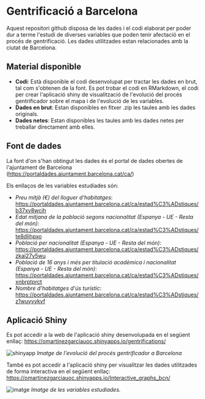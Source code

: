 # Gentrificació a Barcelona
Aquest repositori github disposa de les dades i el codi elaborat per poder dur a terme l'estudi de diverses variables que poden tenir afectació en el procés de gentrificació. Les dades utilitzades estan relacionades amb la ciutat de Barcelona.

## Material disponible
- **Codi**: Està disponible el codi desenvolupat per tractar les dades en brut, tal com s'obtenen de la font. Es pot trobar el codi en RMarkdown, el codi per crear l'aplicació shiny de visualització de l'evolució del procés gentrificador sobre el mapa i de l'evolució de les variables.
- **Dades en brut**: Estan disponibles en fitxer .zip les taules amb les dades originals.
- **Dades netes**: Estan disponibles les taules amb les dades netes per treballar directament amb elles.

## Font de dades
La font d'on s'han obtingut les dades és el portal de dades obertes de l'ajuntament de Barcelona (https://portaldades.ajuntament.barcelona.cat/ca/)

Els enllaços de les variables estudiades són:
- *Preu mitjà (€) del lloguer d'habitatges*: https://portaldades.ajuntament.barcelona.cat/ca/estad%C3%ADstiques/b37xv8wcjh
- *Edat mitjana de la població segons nacionalitat (Espanya - UE - Resta del món)*: https://portaldades.ajuntament.barcelona.cat/ca/estad%C3%ADstiques/te8dlihpxo
- *Població per nacionalitat (Espanya - UE - Resta del món)*: https://portaldades.ajuntament.barcelona.cat/ca/estad%C3%ADstiques/zkai27y5wu
- *Població de 16 anys i més per titulació acadèmica i nacionalitat (Espanya - UE - Resta del món)*: https://portaldades.ajuntament.barcelona.cat/ca/estad%C3%ADstiques/xnbrptprct
- *Nombre d'habitatges d'ús turístic*: https://portaldades.ajuntament.barcelona.cat/ca/estad%C3%ADstiques/z1wuyvykvf

## Aplicació Shiny
Es pot accedir a la web de l'aplicació shiny desenvolupada en el següent enllaç: https://omartinezgarciauoc.shinyapps.io/gentrifications/

![shinyapp](https://github.com/Gamaor4/gentrification_bcn.TFM/assets/150432861/74cc2b36-b85f-4fef-9701-cd5a99402950)
*Imatge de l'evolució del procés gentrificador a Barcelona*

També es pot accedir a l'aplicació shiny per visualitzar les dades utilitzades de forma interactiva en el següent enllaç: https://omartinezgarciauoc.shinyapps.io/Interactive_graphs_bcn/

![imatge](https://github.com/Gamaor4/gentrification_bcn.TFM/assets/150432861/7d300ced-a8e1-4b7d-aa7d-e3653159bb23)
*Imatge de les variables estudiades.*
